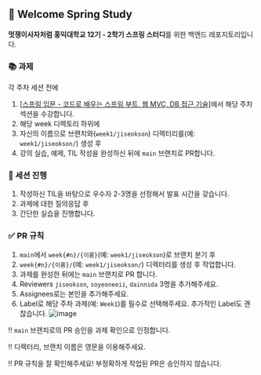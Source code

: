 ## 👋 Welcome Spring Study
**멋쟁이사자처럼 홍익대학교 12기 - 2학기 스프링 스터디**를 위한 백엔드 레포지토리입니다.

### 📚 과제
각 주차 세션 전에
1. [\[스프링 입문 - 코드로 배우는 스프링 부트, 웹 MVC, DB 접근 기술\]](https://www.inflearn.com/course/%EC%8A%A4%ED%94%84%EB%A7%81-%EC%9E%85%EB%AC%B8-%EC%8A%A4%ED%94%84%EB%A7%81%EB%B6%80%ED%8A%B8)에서 해당 주차 섹션을 수강합니다.
2. 해당 week 디렉토리 하위에
3. 자신의 이름으로 브랜치와(`week1/jiseokson`) 디렉터리를(예: `week1/jiseokson/`) 생성 후
4. 강의 실습, 예제, TIL 작성을 완성하신 뒤에 `main` 브랜치로 PR합니다.

### 📌 세션 진행
1. 작성하신 TIL을 바탕으로 우수자 2-3명을 선정해서 발표 시간을 갖습니다.
2. 과제에 대한 질의응답 후
3. 간단한 실습을 진행합니다.

### ✅ PR 규칙
1. `main`에서 `week{#n}/{이름}`(예: `week1/jiseokson`)로 브랜치 분기 후
2. `week{#n}/{이름}/`(예: `week1/jiseokson/`) 디렉터리를 생성 후 작업합니다.
3. 과제를 완성한 뒤에는 `main` 브랜치로 PR 합니다.
4. Reviewers `jiseokson`, `soyeoneeii`, `dainnida` 3명을 추가해주세요.
5. Assignees로는 본인을 추가해주세요.
6. Label로 해당 주차 과제(예: `Week1`)를 필수로 선택해주세요. 추가적인 Label도 괜찮습니다.
![image](https://github.com/user-attachments/assets/4108a1a7-72c7-45ce-b3df-f64b220f84f9)

‼️  `main` 브랜치로의 PR 승인을 과제 확인으로 인정합니다.

‼️  디렉터리, 브랜치 이름은 영문을 이용해주세요.

‼️  PR 규칙을 잘 확인해주세요! 부정확하게 작업된 PR은 승인하지 않습니다.
